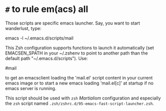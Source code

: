 `#` to rule em(acs) all
=======================

Those scripts are specific emacs launcher. Say, you want to start wanderlust, type:

  emacs -l ~/.emacs.d/scripts/mail

This Zsh configuration supports functions to launch it automatically (set EMACSEN_SPATH in your ~/.zshenv to point to another path than the default path "~/.emacs.d/scripts"). Use:

  #mail

to get an emacsclient loading the 'mail.el' script content in your current emacs image or to start a new emacs loading 'mail.el[c]' at startup if no emacs server is running.

This script should be used with `zsh` *Martialism* configuration and especially the `zsh` script named `.zsh/zshrc.d/95-emacs-fast-script-launcher.zsh`.
